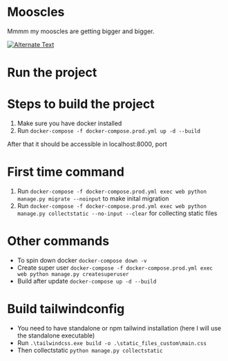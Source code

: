 # Mooscles

Mmmm my mooscles are getting bigger and bigger.

[![Alternate Text](http://img.youtube.com/vi/S6UqgjaBt4w/0.jpg)](http://www.youtube.com/watch?v=S6UqgjaBt4w "Link Title")


# Run the project

# Steps to build the project

1. Make sure you have docker installed
2. Run `docker-compose -f docker-compose.prod.yml up -d --build`

After that it should be accessible in localhost:8000, port

# First time command

1. Run `docker-compose -f docker-compose.prod.yml exec web python manage.py migrate --noinput` to make inital migration
2. Run `docker-compose -f docker-compose.prod.yml exec web python manage.py collectstatic --no-input --clear` for collecting static files

# Other commands

- To spin down docker `docker-compose down -v`
- Create super user `docker-compose -f docker-compose.prod.yml exec web python manage.py createsuperuser`
- Build after update `docker-compose up -d --build`


# Build tailwindconfig

- You need to have standalone or npm tailwind installation (here I will use the standalone executable)
- Run `.\tailwindcss.exe build -o .\static_files_custom\main.css`
- Then collectstatic `python manage.py collectstatic`